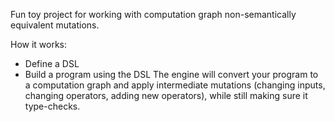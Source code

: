 Fun toy project for working with computation graph non-semantically equivalent mutations.

How it works:
- Define a DSL
- Build a program using the DSL
The engine will convert your program to a computation graph and apply intermediate mutations (changing inputs, changing operators, adding new operators), while still making sure it type-checks.